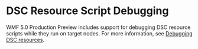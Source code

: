 # DSC Resource Script Debugging
WMF 5.0 Production Preview includes support for debugging DSC resource scripts while they run on target nodes. 
For more information, see [Debugging DSC resources](../dsc/debugResource.md).